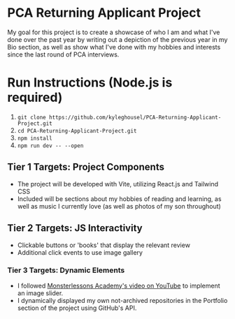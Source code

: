 # PCA Returning Applicant Project
My goal for this project is to create a showcase of who I am and what I've done over the past year by writing out a depiction of
the previous year in my Bio section, as well as show what I've done with my hobbies and interests since the last round of PCA interviews.

# Run Instructions (Node.js is required)
1. `git clone https://github.com/kyleghousel/PCA-Returning-Applicant-Project.git`
2. `cd PCA-Returning-Applicant-Project.git`
3. `npm install`
4. `npm run dev -- --open`


## Tier 1 Targets: Project Components
- The project will be developed with Vite, utilizing React.js and Tailwind CSS
- Included will be sections about my hobbies of reading and learning, as well as music I currently love (as well as photos of my son throughout)

## Tier 2 Targets: JS Interactivity
- Clickable buttons or 'books' that display the relevant review
- Additional click events to use image gallery

### Tier 3 Targets: Dynamic Elements
- I followed [Monsterlessons Academy's video on YouTube](https://www.youtube.com/watch?v=SK9AlIbexOE&pp=ygUibW9uc3RlciBhY2FkZW15IHJlYWN0IGltYWdlIHNsaWRlcg%3D%3D) to implement an image slider.
- I dynamically displayed my own not-archived repositories in the Portfolio section of the project using GitHub's API.